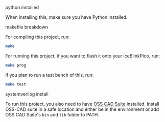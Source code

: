 python installed

When installing this, make sure you have Python installed.

makefile breakdown

For compiling this project, run:

```sh
make
```

For running this project, if you want to flash it onto your iceBlinkPico, run:

```sh
make prog
```

If you plan to run a test bench of this, run:

```sh
make test
```

systemverilog install

To run this project, you also need to have [OSS CAD Suite](https://github.com/YosysHQ/oss-cad-suite-build) installed. Install OSS-CAD suite in a safe location and either be in the environment or add OSS CAD Suite's `bin` and `lib` folder to PATH.
